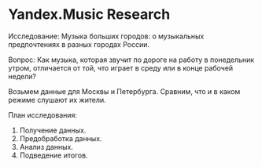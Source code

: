 # Yandex.Music Research

Исследование: 
Музыка больших городов: о музыкальных предпочтениях в разных городах России.

Вопрос:
Как музыка, которая звучит по дороге на работу в понедельник утром, отличается от той, что играет в среду или в конце рабочей недели? 

Возьмем данные для Москвы и Петербурга. Сравним, что и в каком режиме слушают их жители.

План исследования:
1. Получение данных. 
2. Предобработка данных. 
3. Анализ данных. 
4. Подведение итогов. 
